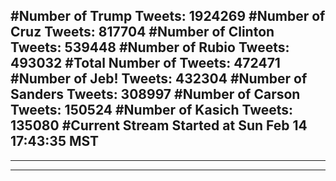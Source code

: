 #Number of Trump Tweets: 1924269
#Number of Cruz Tweets: 817704
#Number of Clinton Tweets: 539448
#Number of Rubio Tweets: 493032
#Total Number of Tweets: 472471 
#Number of Jeb! Tweets: 432304
#Number of Sanders Tweets: 308997
#Number of Carson Tweets: 150524
#Number of Kasich Tweets: 135080
#Current Stream Started at Sun Feb 14 17:43:35 MST
---
---
---
